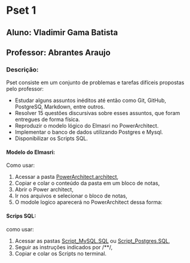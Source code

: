 # Pset 1
## Aluno: Vladimir Gama Batista
## Professor: Abrantes Araujo
### Descrição:
Pset consiste em um conjunto de problemas e tarefas difíceis propostas pelo professor:
* Estudar alguns assuntos inéditos até então como Git, GitHub, PostgreSQ, Markdown, entre outros.
* Resolver 15 questões discursivas sobre esses assuntos, que foram entregues de forma física.
* Reproduzir o modelo lógico do Elmasri no PowerArchitect.
* Implementar o banco de dados utilizando Postgres e Mysql.
* Disponibilizar os Scripts SQL.

#### Modelo do Elmasri:
Como usar:
1. Acessar a pasta [PowerArchitect.architect](<https://github.com/VladimirGB1/uvv_bd_1_cc1m/blob/main/Pset%201/PowerArchitect.architect>),
2. Copiar e colar o conteúdo da pasta em um bloco de notas,
3. Abrir o Power architect,
4. Ir nos arquivos e selecionar o bloco de notas,
5. O modole logico aparecerá no PowerArchitect dessa forma:
![]()

#### Scrips SQL:
como usar:
1. Acessar as pastas [Script_MySQL.SQL](<https://github.com/VladimirGB1/uvv_bd_1_cc1m/blob/main/Pset%201/Script_MySQL.SQL>) ou [Script_Postgres.SQL](<https://github.com/VladimirGB1/uvv_bd_1_cc1m/blob/main/Pset%201/Script_Postgres.SQL>),
2. Seguir as instruções indicados por /**/,
3. Copiar e colar os Scripts no terminal.
